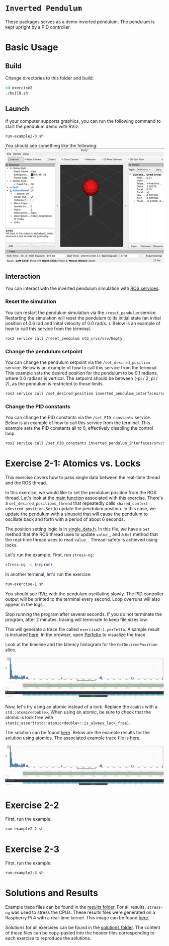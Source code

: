 `Inverted Pendulum`
===================

These packages serves as a demo inverted pendulum. The pendulum is kept upright by a PID controller.

# Basic Usage

## Build

Change directories to this folder and build:
```bash
cd exercise2
./build.sh
```

## Launch

If your computer supports graphics, you can run the following command to start the pendulum demo with RViz:

```bash
run-example2-3.sh
```

You should see something like the following:
![inverted pendulum](./imgs/invertedpendulum.png)

## Interaction

You can interact with the inverted pendulum simulation with [ROS services](https://docs.ros.org/en/humble/Tutorials/Beginner-CLI-Tools/Understanding-ROS2-Services/Understanding-ROS2-Services.html).

### Reset the simulation

You can restart the pendulum simulation via the `/reset_pendulum` service. Restarting the simulation will reset the pendulum to its initial state (an initial position of 0.6 rad and inital velocity of 0.0 rad/s. ). Below is an example of how to call this service from the terminal.


```bash
ros2 service call /reset_pendulum std_srvs/srv/Empty
```

### Change the pendulum setpoint

You can change the pendulum setpoint via the `/set_desired_position` service. Below is an example of how to call this service from the terminal. This example sets the desired position for the pendulum to be 0.1 radians, where 0.0 radians is vertical. The setpoint should be between (-pi / 2, pi / 2), as the pendulum is restricted to those limits.

```bash
ros2 service call /set_desired_position inverted_pendulum_interfaces/srv/SetDesiredPosition "{desired_position: 0.1}"
```

### Change the PID constants

You can change the PID constants via the `/set_PID_constants` service. Below is an example of how to call this service from the terminal. This example sets the PID constants all to 0, effectively disabling the control loop.

```bash
ros2 service call /set_PID_constants inverted_pendulum_interfaces/srv/SetPIDConstants "{kp: 0, ki: 0, kd: 0}"
```

# Exercise 2-1: Atomics vs. Locks

This exercise covers how to pass single data between the real-time thread and the ROS thread.

In this exercise, we would like to set the pendulum position from the ROS thread. Let's look at the [main function](./src/inverted_pendulum/src/exercise2-1/main.cc) associated with this exercise. There's a `set_desired_positions_thread` that repeatedly calls `shared_context->desired_position.Set` to update the pendulum position. In this case, we update the pendulum with a sinusoid that will cause the pendulum to oscillate back and forth with a period of about 6 seconds.

The position setting logic is in [single_data.h](./src/inverted_pendulum/include/inverted_pendulum/exercise2-1/message_passing/single_data.h). In this file, we have a `Set` method that the ROS thread uses to update `value_`, and a `Get` method that the real-time thread uses to read `value_`. Thread-safety is achieved using locks.

Let's run the example. First, run `stress-ng`:

```bash
stress-ng -c $(nproc)
```

In another terminal, let's run the exercise:
```bash
run-exercise-1.sh
```

You should see RViz with the pendulum oscillating slowly. The PID controller output will be printed to the terminal every second. Loop overruns will also appear in the logs.

Stop running the program after several seconds. If you do not terminate the program, after 2 minutes, tracing will terminate to keep file sizes low.

This will generate a trace file called `exercise2-1.perfetto`. A sample result is included [here](./results/example2-1/baseline.perfetto). In the browser, open [Perfetto](https://cactusdynamics.github.io/perfetto/) to visualize the trace.

Look at the timeline and the latency histogram for the `GetDesiredPosition` slice.

![histogram of latency from baseline exercise 2-1 with locks](./imgs/exercise2-1baselinehistogram.png)
![timeline slice showing largest latency from baseline exercise 2-1 with locks](./imgs/exercise2-1baselinetimeline.png)

Now, let's try using an atomic instead of a lock. Replace the `double` with a `std::atomic<double>`. When using an atomic, be sure to check that the atomic is lock free with `static_assert(std::atomic<double>::is_always_lock_free)`. 

The solution can be found [here](./solutions/single_data.h). Below are the example results for the solution using atomics. The associated example trace file is [here](./results/example2-1/solution.perfetto).

![histogram of latency from exercise 2-1 solution with atomics](./imgs/exercise2-1baselinehistogram.png)
![timeline slice showing largest latency from exercise 2-1 solution with atomics](./imgs/exercise2-1baselinetimeline.png)


# Exercise 2-2

First, run the example:

```bash
run-example2-2.sh
```

# Exercise 2-3

First, run the example:

```bash
run-example2-3.sh
```

# Solutions and Results
Example trace files can be found in the [results folder](./results/). For all results, `stress-ng` was used to stress the CPUs. These results files were generated on a Raspberry Pi 4 with a real-time kernel. This image can be found [here](https://github.com/ros-realtime/ros-realtime-rpi4-image/releases/tag/22.04.3_v5.15.98-rt62-raspi_ros2_humble).

Solutions for all exercises can be found in the [solutions folder](./solutions/). The content of these files can be copy-pasted into the header files corresponding to each exercise to reproduce the solutions.
